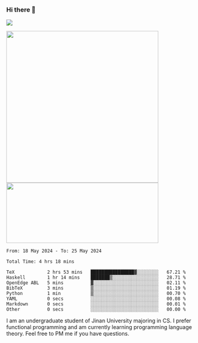 ### Hi there 👋

<!--
**pe200012/pe200012** is a ✨ _special_ ✨ repository because its `README.md` (this file) appears on your GitHub profile.

Here are some ideas to get you started:

- 🔭 I’m currently working on ...
- 🌱 I’m currently learning ...
- 👯 I’m looking to collaborate on ...
- 🤔 I’m looking for help with ...
- 💬 Ask me about ...
- 📫 How to reach me: ...
- 😄 Pronouns: ...
- ⚡ Fun fact: ...
-->
![](https://www.codewars.com/users/pe200012/badges/large)
<p>
    <img width="400em" src="https://github-readme-stats-git-masterrstaa-rickstaa.vercel.app/api?username=pe200012&show_icons=true&icon_color=f44336&title_color=757de8&rank_icon=github">
    <img width="400em" height="159em" src="https://github-readme-stats-git-masterrstaa-rickstaa.vercel.app/api/top-langs/?username=pe200012&hide=html,cmake,css&title_color=757de8&layout=compact">
</p>

<!--START_SECTION:waka-->

```all_time
From: 18 May 2024 - To: 25 May 2024

Total Time: 4 hrs 18 mins

TeX            2 hrs 53 mins   ████████████████▓░░░░░░░░   67.21 %
Haskell        1 hr 14 mins    ███████▒░░░░░░░░░░░░░░░░░   28.71 %
OpenEdge ABL   5 mins          ▓░░░░░░░░░░░░░░░░░░░░░░░░   02.11 %
BibTeX         3 mins          ▒░░░░░░░░░░░░░░░░░░░░░░░░   01.19 %
Python         1 min           ▒░░░░░░░░░░░░░░░░░░░░░░░░   00.70 %
YAML           0 secs          ░░░░░░░░░░░░░░░░░░░░░░░░░   00.08 %
Markdown       0 secs          ░░░░░░░░░░░░░░░░░░░░░░░░░   00.01 %
Other          0 secs          ░░░░░░░░░░░░░░░░░░░░░░░░░   00.00 %
```

<!--END_SECTION:waka-->

I am an undergraduate student of Jinan University majoring in CS. I prefer functional programming and am currently learning programming language theory. Feel free to PM me if you have questions.
